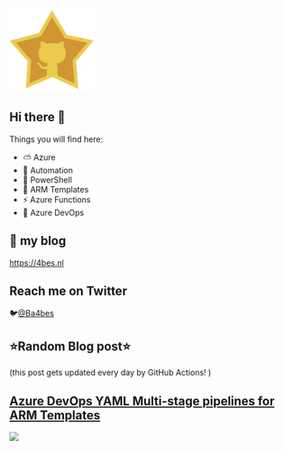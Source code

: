 ![Github Star](Assets/github-stars-logo_Color.png)

## Hi there 👋

Things you will find here:
- ⛅ Azure
- 🚗 Automation
- 🐚 PowerShell
- 💪 ARM Templates
- ⚡ Azure Functions
- 🚀 Azure DevOps


## 📝 my blog
<https://4bes.nl>

## Reach me on Twitter
🐦[@Ba4bes](https://twitter.com/Ba4bes)

<!---
- 🔭 I’m currently working on ...
- 🌱 I’m currently learning ...
- 👯 I’m looking to collaborate on ...
- 🤔 I’m looking for help with ...
- 💬 Ask me about ...
- 📫 How to reach me: ...
- 😄 Pronouns: ...
- ⚡ Fun fact: I have a standard poodle 🐩

-->

## ⭐Random Blog post⭐

(this post gets updated every day by GitHub Actions! )

<!-- Link -->
## [Azure DevOps YAML Multi-stage pipelines for ARM Templates](https://4bes.nl/2019/05/12/use-azure-devops-yaml-multi-stage-pipelines-for-arm-template-deployment/)

<a href="https://4bes.nl/2019/05/12/use-azure-devops-yaml-multi-stage-pipelines-for-arm-template-deployment/"><img src="https://4bes.nl/wp-content/uploads/2019/05/YAMLmultistagetn-4.png" height="250px"></a>

